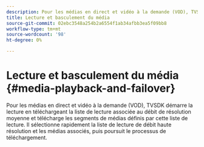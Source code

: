 ```yaml
---
description: Pour les médias en direct et vidéo à la demande (VOD), TVSDK démarre la lecture en téléchargeant la liste de lecture associée au débit de résolution moyenne et télécharge les segments de médias définis par cette liste de lecture. Il sélectionne rapidement la liste de lecture de débit haute résolution et les médias associés, puis poursuit le processus de téléchargement.
title: Lecture et basculement du média
source-git-commit: 02ebc3548a254b2a6554f1ab34afbb3ea5f09bb8
workflow-type: tm+mt
source-wordcount: '98'
ht-degree: 0%

---
```


# Lecture et basculement du média {#media-playback-and-failover}

Pour les médias en direct et vidéo à la demande (VOD), TVSDK démarre la lecture en téléchargeant la liste de lecture associée au débit de résolution moyenne et télécharge les segments de médias définis par cette liste de lecture. Il sélectionne rapidement la liste de lecture de débit haute résolution et les médias associés, puis poursuit le processus de téléchargement.
